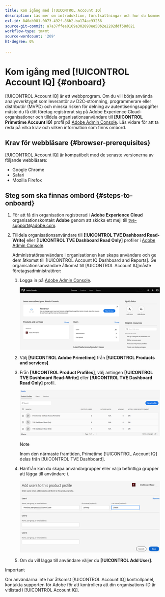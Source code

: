 ```yaml
---
title: Kom igång med [!UICONTROL Account IQ]
description: Läs mer om introduktion, förutsättningar och hur du kommer igång med [!UICONTROL Account IQ].
exl-id: 840ab081-0073-492f-86b2-ba174ae93256
source-git-commit: a7a37ffea0169a302890ee50b2e2202ddf58d021
workflow-type: tm+mt
source-wordcount: '209'
ht-degree: 0%

---
```


# Kom igång med [!UICONTROL Account IQ] {#onboard}

[!UICONTROL Account IQ] är ett webbprogram. Om du vill börja använda analysverktyget som leverantör av D2C-strömning, programmerare eller distributör (MVPD) och minska risken för delning av autentiseringsuppgifter måste du få ditt företag registrerat sig på Adobe Experience Cloud-organisationer och tilldela organisationsanvändare till **[!UICONTROL Primetime Account IQ]** profil på [Adobe Admin Console](https://adminconsole.adobe.com/). Läs vidare för att ta reda på vilka krav och vilken information som finns ombord.

## Krav för webbläsare {#browser-prerequisites}

[!UICONTROL Account IQ] är kompatibelt med de senaste versionerna av följande webbläsare:

* Google Chrome
* Safari
* Mozilla Firefox

## Steg som ska finnas ombord {#steps-to-onboard}

1. För att få din organisation registrerad i **Adobe Experience Cloud** organisationskontakt **Adobe** genom att skicka ett mejl till tve-support@adobe.com.

1. Tilldela organisationsanvändare till **[!UICONTROL TVE Dashboard Read-Write]** eller **[!UICONTROL TVE Dashboard Read Only]** profiler i [Adobe Admin Console](https://adminconsole.adobe.com/).

   Administratörsanvändare i organisationen kan skapa användare och ge dem åtkomst till [!UICONTROL Account IQ Dashboard and Reports]. Ge organisationsanvändare åtkomst till [!UICONTROL Account IQ]måste företagsadministratörer:

   1. Logga in på [Adobe Admin Console](https://adminconsole.adobe.com/).


      ![](assets/admin-console.png)

   1. Välj **[!UICONTROL Adobe Primetime]** från **[!UICONTROL Products and services]**.

   1. Från **[!UICONTROL Product Profiles]**, välj antingen **[!UICONTROL TVE Dashboard Read-Write]** eller **[!UICONTROL TVE Dashboard Read Only]** profil.

      ![](assets/product-profiles.png)

      >[!NOTE]
      >
      >Inom den närmaste framtiden, Primetime [!UICONTROL Account IQ] delas från [!UICONTROL TVE Dashboard].

   1. Härifrån kan du skapa användargrupper eller välja befintliga grupper att lägga till användare i.

      ![](assets/add-users-2profile.png)

   1. Om du vill lägga till användare väljer du **[!UICONTROL Add User]**.

>[!IMPORTANT]
>
>Om användarna inte har åtkomst [!UICONTROL Account IQ] kontrollpanel, kontakta supporten för Adobe för att kontrollera att din organisations-ID är vitlistad i [!UICONTROL Account IQ].
